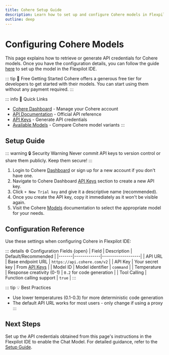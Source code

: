 ```yaml
---
title: Cohere Setup Guide
description: Learn how to set up and configure Cohere models in Flexpilot IDE
outline: deep
---
```


# Configuring Cohere Models

This page explains how to retrieve or generate API credentials for Cohere models. Once you have the configuration details, you can follow the guide [here](/docs/configuration/chat.md#setting-up-your-model) to set up the model in the Flexpilot IDE.

::: tip 🎁 Free Getting Started
Cohere offers a generous free tier for developers to get started with their models. You can start using them without any payment required.
:::

::: info 🚀 Quick Links
- [Cohere Dashboard](https://dashboard.cohere.com) - Manage your Cohere account
- [API Documentation](https://docs.cohere.com) - Official API reference
- [API Keys](https://dashboard.cohere.com/api-keys) - Generate API credentials
- [Available Models](https://docs.cohere.com/docs/models) - Compare Cohere model variants
:::

## Setup Guide

::: warning 🔒 Security Warning
Never commit API keys to version control or share them publicly. Keep them secure!
:::

1. Login to Cohere [Dashboard](https://dashboard.cohere.com) or sign up for a new account if you don't have one.
2. Navigate to Cohere Dashboard [API Keys](https://dashboard.cohere.com/api-keys) section to create a new API key.
3. Click `+ New Trial key` and give it a descriptive name (recommended).
4. Once you create the API key, copy it immediately as it won't be visible again.
5. Visit the Cohere [Models](https://docs.cohere.com/docs/models) documentation to select the appropriate model for your needs.

## Configuration Reference

Use these settings when configuring Cohere in Flexpilot IDE:

::: details ⚙️ Configuration Fields {open}
| Field | Description | Default/Recommended |
|-------|-------------|-------------------|
| API URL | Base endpoint URL | `https://api.cohere.com/v2` |
| API Key | Your secret key | From [API Keys](https://dashboard.cohere.com/api-keys) |
| Model ID | Model identifier | `command` |
| Temperature | Response creativity (0-1) | `0.2` for code generation |
| Tool Calling | Function calling support | `true` |
:::

::: tip 💡 Best Practices
- Use lower temperatures (0.1-0.3) for more deterministic code generation
- The default API URL works for most users - only change if using a proxy
:::

## Next Steps  

Set up the API credentials obtained from this page's instructions in the Flexpilot IDE to enable the Chat Model. For detailed guidance, refer to the [Setup Guide](/docs/configuration/chat.md#setting-up-your-model).